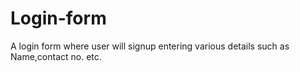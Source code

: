 # Login-form
A login form where user will signup entering various details such as Name,contact no. etc.
